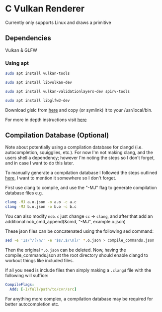 # C Vulkan Renderer
Currently only supports Linux and draws a primitive

## Dependencies

Vulkan & GLFW

### Using apt
```bash
sudo apt install vulkan-tools
```
```bash
sudo apt install libvulkan-dev
```
```bash
sudo apt install vulkan-validationlayers-dev spirv-tools
```
```bash
sudo apt install libglfw3-dev
```

Download glslc from [here](https://github.com/google/shaderc/blob/main/downloads.md) and copy (or symlink) it to your /usr/local/bin.

For more in depth instructions visit [here](https://vulkan-tutorial.com/Development_environment#page_Linux)


## Compilation Database (Optional)
Note about potentially using a compilation database for clangd (i.e. autocompletion, squigglies, etc.). For now I'm not making clang, and the users shell a dependency; however I'm noting the steps so I don't forget, and in case I want to do this later.

To manually generate a compilation database I followed the steps outlined [here](https://sarcasm.github.io/notes/dev/compilation-database.html#clang), I want to mention it somewhere so I don't forget.

First use clang to compile, and use the "-MJ" flag to generate compilation database files e.g.

```bash
clang -MJ a.o.json -o a.o -c a.c
clang -MJ b.o.json -o b.o -c b.c
```
You can also modify `nob.c` just change `cc` -> `clang`, and after that add an additional nob_cmd_append(&cmd, "-MJ", example.o.json)

These json files can be concatenated using the following sed command:

```bash
sed -e '1s/^/[\n/' -e '$s/,$/\n]/' *.o.json > compile_commands.json
```

Then the original `*.o.json` can be deleted. Now, having the compile_commands.json at the root directory should enable clangd to workout things like included files.

If all you need is include files then simply making a `.clangd` file with the following will suffice:

```yaml
CompileFlags:
  Add: [-I/full/path/to/cvr/src]
```

For anything more complex, a compilation database may be required for better autocompletion etc.

